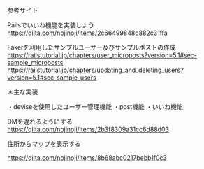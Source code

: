 参考サイト

Railsでいいね機能を実装しよう
https://qiita.com/nojinoji/items/2c66499848d882c31ffa

Fakerを利用したサンプルユーザー及びサンプルポストの作成
https://railstutorial.jp/chapters/user_microposts?version=5.1#sec-sample_microposts
https://railstutorial.jp/chapters/updating_and_deleting_users?version=5.1#sec-sample_users


＊主な実装

・deviseを使用したユーザー管理機能
・post機能
・いいね機能


DMを遅れるようにする
https://qiita.com/nojinoji/items/2b3f8309a31cc6d88d03

住所からマップを表示する

https://qiita.com/nojinoji/items/8b68abc0217bebb1f0c3